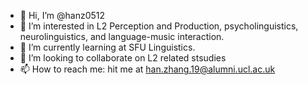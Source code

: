 - 👋 Hi, I’m @hanz0512
- 👀 I’m interested in L2 Perception and Production, psycholinguistics, neurolinguistics, and language-music interaction.
- 🌱 I’m currently learning at SFU Linguistics.
- 💞️ I’m looking to collaborate on L2 related stsudies
- 📫 How to reach me: hit me at han.zhang.19@alumni.ucl.ac.uk

<!---
hanz0512/hanz0512 is a ✨ special ✨ repository because its `README.md` (this file) appears on your GitHub profile.
You can click the Preview link to take a look at your changes.
--->
